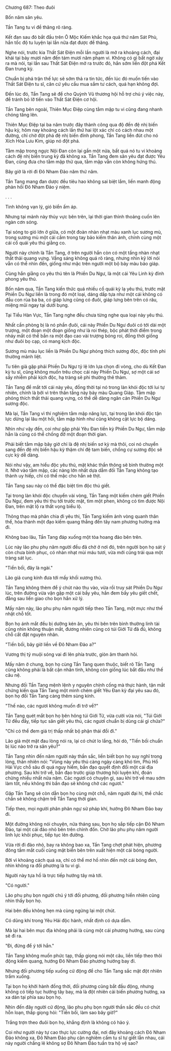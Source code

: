 




Chương 687: Theo đuôi


Bốn năm săn yêu.

Tần Tang tu vi đề thăng rõ ràng.

Kết đan sau đó bắt đầu trên Ô Mộc Kiếm khắc họa quả thứ năm Sát Phù, hắn tốc độ tu luyện lại lần nữa đạt được đề thăng.

Nghe nói, trước kia Thất Sát Điện mỗi lần người là mở ra khoảng cách, đại khái tại bảy mươi năm đến tám mươi năm phạm vi. Không có gì bất ngờ xảy ra mà nói, tại lần sau Thất Sát Điện mở ra trước đó, hắn sớm liền đột phá Kết Đan trung kỳ.

Chuẩn bị phá trận thế lực sẽ sớm thả ra tin tức, đến lúc đó muốn tiến vào Thất Sát Điện tu sĩ, căn cứ yêu cầu mua sắm tư cách, quá hạn không đợi.

Đến lúc đó, Tần Tang sẽ để cho Quỳnh Vũ thương hội hỗ trợ chú ý việc này, để tránh bỏ lỡ tiến vào Thất Sát Điện cơ hội.

Tần Tang bên ngoài, Thiên Mục Điệp cùng tằm mập tu vi cũng đang nhanh chóng tăng lên.

Thiên Mục Điệp tại ba năm trước đây thành công qua độ đến đệ nhị biến hậu kỳ, hôm nay khoảng cách lần thứ hai lột xác chỉ có cách nhau một đường, chỉ chờ đột phá đệ nhị biến đỉnh phong, Tần Tang liền đút cho nó Xích Hỏa Lưu Kim, giúp nó đột phá.

Tằm mập trong ngực Nội Đan còn lại gần một nửa, bất quá nó tu vi khoảng cách đệ nhị biến trung kỳ đã không xa. Tần Tang đem săn yêu đạt được Yêu Đan, cũng đưa cho tằm mập thử qua, tằm mập vẫn còn không hứng thú.

Bây giờ là rời đi Đô Nham Đảo năm thứ năm.

Tần Tang mang đan dược đều tiêu hao không sai biệt lắm, liền manh động phản hồi Đô Nham Đảo ý niệm.

. . .

Tinh không vạn lý, gió biển ấm áp.

Nhưng tại mảnh này thủy vực bên trên, lại thời gian thỉnh thoảng cuốn lên ngàn cơn sóng.

Tại sóng to gió lớn ở giữa, có một đoàn nhàn nhạt màu xanh lục sương mù, trong sương mù một cái cầm trong tay bảo kiếm thân ảnh, chính cùng một cái cổ quái yêu thú giằng co.

Người này chính là Tần Tang, ở trên người hắn còn có một tầng nhàn nhạt thất thải quang vựng. Vầng sáng không quá rõ ràng, nhưng nhìn kỹ lời nói vẫn có thể nhìn đến, giống như mặc trên người một bộ bảy màu bảo giáp.

Cùng hắn giằng co yêu thú tên là Phiền Du Ngư, là một cái Yêu Linh kỳ đỉnh phong yêu thú.

Bốn năm qua, Tần Tang kiến thức quá nhiều cổ quái kỳ lạ yêu thú, trước mặt Phiền Du Ngư liền là trong đó một loại, dáng dấp tựa như một cái không có đầu con rùa ba ba, có giáp lưng cũng có đuôi, giáp lưng bên trên có râu, miệng mũi ngay tại dưới bụng.

Tại Tiểu Hàn Vực, Tần Tang nghe đều chưa từng nghe qua loại này yêu thú.

Nhất cần phòng bị là nó phần đuôi, cái này Phiền Du Ngư đuôi có tới dài một trượng, một đoạn một đoạn giống như là roi thép, bộc phát thời điểm trong nháy mắt có thể bắn ra một đạo cao vài trượng bóng roi, đồng thời giống như đuôi bọ cạp, có mang kịch độc.

Sương mù màu lục liền là Phiền Du Ngư phóng thích sương độc, độc tính phi thường mãnh liệt.

Tu tiên giả gặp phải Phiền Du Ngư tỷ lệ lớn lựa chọn đi vòng, cho dù Kết Đan kỳ tu sĩ, cũng không muốn trêu chọc cái này Phiền Du Ngư, sợ một cái sơ sẩy nhiễm phải kịch độc, hạ tràng sẽ phi thường thê thảm.

Tần Tang để mắt tới cái này yêu, đồng thời tại nó trong làn khói độc tới lui tự nhiên, chính là bởi vì trên thân tầng này bảy màu Quang Giáp. Tằm mập phóng thích thất thải quang vựng, có thể dễ dàng ngăn cản Phiền Du Ngư sương độc.

Mà lại, Tần Tang vì thí nghiệm tằm mập năng lực, tại trong làn khói độc tận lực dừng lại lâu một hồi, tằm mập hình như cũng không cật lực bộ dáng.

Nhìn như vậy đến, coi như gặp phải Yêu Đan tiền kỳ Phiền Du Ngư, tằm mập hẳn là cũng có thể chống đỡ một đoạn thời gian.

Phải biết tằm mập bây giờ chỉ là đệ nhị biến sơ kỳ mà thôi, coi nó chuyển sang đến đệ nhị biến hậu kỳ thậm chí đệ tam biến, chống cự sương độc sẽ cực kỳ dễ dàng.

Nói như vậy, am hiểu độc yêu thú, mặt khác thần thông sẽ bình thường một ít. Nhờ vào tằm mập, các nàng lớn nhất dựa dẫm đối Tần Tang không tạo thành uy hiếp, chỉ có thể mặc cho hắn xẻ thịt.

Tần Tang sau này có thể đặc biệt tìm độc thú giết.

Tại trong làn khói độc chuyển vài vòng, Tần Tang một kiếm chém giết Phiền Du Ngư, đem yêu thi thu tới trước mặt, tìm một phen, không có tìm được Nội Đan, trên mặt lộ ra thất vọng biểu lộ.

Thông thạo mà phân chia đi yêu thi, Tần Tang kiếm ảnh vòng quanh thân thể, hóa thành một đạo kiếm quang thẳng đến tây nam phương hướng mà đi.

Không bao lâu, Tần Tang đáp xuống một tòa hoang đảo bên trên.

Lúc này lão phu phụ năm người đều đã chờ ở nơi đó, trên người bọn họ sát ý còn chưa bình phục, có nhàn nhạt mùi máu tươi, vừa mới cũng trải qua một tràng sát lục.

"Tiền bối, đây là ngài."

Lão giả cung kính đưa tới mấy khối xương thú.

Tần Tang không thèm để ý chút nào thu vào, vừa rồi truy sát Phiền Du Ngư lúc, trên đường vừa vặn gặp một cái bầy yêu, hắn đem bầy yêu giết chết, đằng sau liền giao cho bọn hắn xử lý.

Mấy năm này, lão phu phụ năm người tiếp theo Tần Tang, một mực như thế nhặt chỗ tốt.

Bọn họ ánh mắt đều bị dưỡng kén ăn, yêu thi bên trên bình thường linh tài cũng nhìn không thuận mắt, đương nhiên cũng có túi Giới Tử đã đủ, không chỗ cất đặt nguyên nhân.

"Tiền bối, bây giờ liền về Đô Nham Đảo a?"

Vương thị tỷ muội sóng vai đi lên phía trước, giòn âm thanh hỏi.

Mấy năm ở chung, bọn họ cùng Tần Tang quen thuộc, biết rõ Tần Tang cũng không phải là bất cận nhân tình, không còn giống lúc bắt đầu như thế câu nệ.

Nhưng đối Tần Tang mệnh lệnh y nguyên chính cống mà thực hành, tận mắt chứng kiến qua Tần Tang một mình chém giết Yêu Đan kỳ đại yêu sau đó, bọn họ đối Tần Tang càng thêm sùng kính.

"Thế nào, các ngươi không muốn đi trở về?"

Tần Tang quét mắt bọn họ bên hông túi Giới Tử, vừa cười vừa nói, "Túi Giới Tử đều đầy, tiếp tục săn giết yêu thú, các ngươi chuẩn bị dùng cái gì chứa?"

"Chỉ có thể đem giá trị thấp nhất bộ phận thái đổi đi."

Lão giả một mặt đau lòng nói ra, lại có chút lo lắng, hỏi dò, "Tiền bối chuẩn bị lúc nào trở ra săn yêu?"

Tần Tang nhìn đến năm người này thần sắc, liền biết bọn họ suy nghĩ trong lòng, thản nhiên nói: "Vùng này yêu thú càng ngày càng khó tìm, Phù Hồ Hải Vực chỗ sâu đi quá nguy hiểm, bần đạo quyết định đổi một cái địa phương. Sau khi trở về, bần đạo trước giúp thương hội luyện khí, đoán chừng nhiều nhất nửa năm. Các ngươi có chuyện gì, sau khi trở về mau sớm làm tốt, nếu không thì bần đạo sẽ không chờ các ngươi."

Gặp Tần Tang sẽ còn dẫn bọn họ cùng một chỗ, năm người đại hỉ, thề chắc chắn sẽ không chậm trễ Tần Tang thời gian.

Tiếp theo, mọi người phân phân ngự sử pháp khí, hướng Đô Nham Đảo bay đi.

Một đường không nói chuyện, nửa tháng sau, bọn họ sắp tiếp cận Đô Nham Đảo, tại một cái đảo nhỏ bên trên chỉnh đốn. Chờ lão phu phụ năm người linh lực khôi phục, tiếp tục lên đường.

Vừa rời đi đảo nhỏ, bay ra không bao xa, Tần Tang chợt phát hiện, phương đông tầm mắt cuối cùng mặt biển bên trên xuất hiện một cái bóng người.

Bởi vì khoảng cách quá xa, chỉ có thể mơ hồ nhìn đến một cái bóng đen, nhìn không ra đối phương là tu vi gì.

Người này tựa hồ là trực tiếp hướng tây mà tới.

"Có người."

Lão phu phụ bọn người chú ý tới đối phương, đối phương hiển nhiên cũng nhìn thấy bọn họ.

Hai bên đều không hẹn mà cùng ngừng lại một chút.

Có dũng khí trong Yêu Hải độc hành, nhất định có dựa dẫm.

Mà lại hai bên mục địa không phải là cùng một cái phương hướng, sau cùng sẽ đi ra.

"Đi, đừng để ý tới hắn."

Tần Tang không muốn phức tạp, thấp giọng nói một câu, liền tiếp theo thôi động kiếm quang, hướng Đô Nham Đảo phương hướng bay đi.

Nhưng đối phương tiếp xuống cử động để cho Tần Tang sắc mặt đột nhiên trầm xuống.

Tại bọn họ khởi hành đồng thời, đối phương cũng bắt đầu động, nhưng không có tiếp tục hướng tây bay, mà là đột nhiên cải biến phương hướng, xa xa dán tại phía sau bọn họ.

Nhìn đến đây người cử động, lão phu phụ bọn người thần sắc đều có chút hỗn loạn, thấp giọng hỏi: "Tiền bối, làm sao bây giờ?"

Trắng trợn theo đuôi bọn họ, khẳng định là không có hảo ý.

Coi như người này tự cao thực lực cường đại, nơi đây khoảng cách Đô Nham Đảo không xa, Đô Nham Đảo phụ cận nghiêm cấm tu sĩ tự giết lẫn nhau, cái này người chẳng lẽ không sợ Đô Nham Đảo tuần tra hộ vệ sao?




